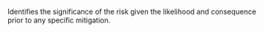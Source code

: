 Identifies the significance of the risk given the likelihood and consequence prior to any specific mitigation.
